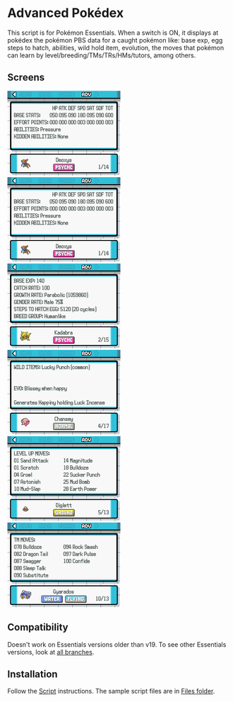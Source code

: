 # Advanced Pokédex
This script is for Pokémon Essentials. When a switch is ON, it displays at pokédex the pokémon PBS data for a caught pokémon like: base exp, egg steps to hatch, abilities, wild hold item, evolution, the moves that pokémon can learn by level/breeding/TMs/TRs/HMs/tutors, among others.

## Screens
![](Screens/gif.gif)
![](Screens/screen.png)
![](Screens/screen2.png)
![](Screens/screen3.png)
![](Screens/screen4.png)
![](Screens/screen5.png)

## Compatibility
Doesn't work on Essentials versions older than v19. To see other Essentials versions, look at [all branches](../../branches/all).

## Installation
Follow the [Script](/Script.rb) instructions. The sample script files are in [Files folder](/Files).